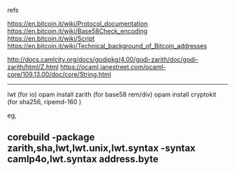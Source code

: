 
refs

https://en.bitcoin.it/wiki/Protocol_documentation
https://en.bitcoin.it/wiki/Base58Check_encoding
https://en.bitcoin.it/wiki/Script
https://en.bitcoin.it/wiki/Technical_background_of_Bitcoin_addresses

http://docs.camlcity.org/docs/godipkg/4.00/godi-zarith/doc/godi-zarith/html/Z.html
https://ocaml.janestreet.com/ocaml-core/109.13.00/doc/core/String.html

---
lwt  (for io)
opam install zarith  (for base58 rem/div)
opam install cryptokit  (for sha256, ripemd-160 )

eg,

corebuild  -package zarith,sha,lwt,lwt.unix,lwt.syntax -syntax camlp4o,lwt.syntax address.byte 
---


